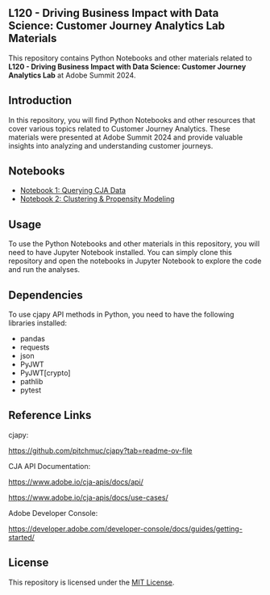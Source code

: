 ## L120 - Driving Business Impact with Data Science: Customer Journey Analytics Lab Materials
This repository contains Python Notebooks and other materials related to **L120 - Driving Business Impact with Data Science: Customer Journey Analytics Lab** at Adobe Summit 2024.

## Introduction

In this repository, you will find Python Notebooks and other resources that cover various topics related to Customer Journey Analytics. These materials were presented at Adobe Summit 2024 and provide valuable insights into analyzing and understanding customer journeys.

## Notebooks

- [Notebook 1: Querying CJA Data](query_data.ipynb)
- [Notebook 2: Clustering & Propensity Modeling](clustering.ipynb)

## Usage

To use the Python Notebooks and other materials in this repository, you will need to have Jupyter Notebook installed. You can simply clone this repository and open the notebooks in Jupyter Notebook to explore the code and run the analyses.

## Dependencies

To use cjapy API methods in Python, you need to have the following libraries installed:
- pandas
- requests
- json
- PyJWT
- PyJWT[crypto]
- pathlib
- pytest

## Reference Links

cjapy:

https://github.com/pitchmuc/cjapy?tab=readme-ov-file

CJA API Documentation:

https://www.adobe.io/cja-apis/docs/api/

https://www.adobe.io/cja-apis/docs/use-cases/

Adobe Developer Console:

https://developer.adobe.com/developer-console/docs/guides/getting-started/

## License

This repository is licensed under the [MIT License](notion://www.notion.so/LICENSE).
